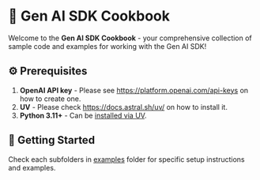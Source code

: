 # 🍳 Gen AI SDK Cookbook

Welcome to the **Gen AI SDK Cookbook** - your comprehensive collection of sample code and examples for working with the Gen AI SDK!

## ⚙️ Prerequisites
1. **OpenAI API key** - Please see https://platform.openai.com/api-keys on how to create one.
2. **UV** - Please check https://docs.astral.sh/uv/ on how to install it.
3. **Python 3.11+** - Can be [installed via UV](https://docs.astral.sh/uv/guides/install-python/).

## 🚀 Getting Started

Check each subfolders in [examples](./examples/) folder for specific setup instructions and examples.
